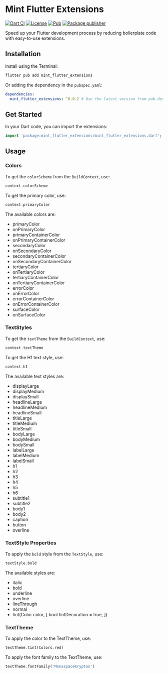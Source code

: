 # Mint Flutter Extensions

[![Dart CI](https://github.com/m11v/mint_flutter_extensions/actions/workflows/main.yml/badge.svg?branch=main)](https://github.com/m11v/mint_flutter_extensions)
[![License](https://img.shields.io/github/license/m11v/mint_flutter_extensions)](https://github.com/m11v/mint_flutter_extensions/blob/main/LICENSE)
[![Pub](https://img.shields.io/pub/v/mint_flutter_extensions?label=Pub)](https://pub.dev/packages/mint_flutter_extensions)
[![Package publisher](https://img.shields.io/pub/publisher/mint_flutter_extensions.svg)](https://pub.dev/packages/mint_flutter_extensions/publisher)

Speed up your Flutter development process by reducing boilerplate code with easy-to-use extensions.

## Installation
Install using the Terminal:

```sh
flutter pub add mint_flutter_extensions
```
Or adding the dependency in the `pubspec.yaml`:

```yaml
dependencies:
  mint_flutter_extensions: ^0.0.2 # Use the latest version from pub.dev
```
## Get Started
In your Dart code, you can import the extensions:
```dart
import 'package:mint_flutter_extensions/mint_flutter_extensions.dart';
```
## Usage
### Colors
To get the `colorScheme` from the `BuildContext`, use:
```dart
context.colorScheme
```
To get the primary color, use:
```dart
context.primaryColor
```
The available colors are:
 * primaryColor
 * onPrimaryColor
 * primaryContainerColor
 * onPrimaryContainerColor
 * secondaryColor
 * onSecondaryColor
 * secondaryContainerColor
 * onSecondaryContainerColor
 * tertiaryColor
 * onTertiaryColor
 * tertiaryContainerColor
 * onTertiaryContainerColor
 * errorColor
 * onErrorColor
 * errorContainerColor
 * onErrorContainerColor
 * surfaceColor
 * onSurfaceColor
### TextStyles
To get the `textTheme` from the `BuildContext`, use:
```dart
context.textTheme
```
To get the H1 text style, use:
```dart
context.h1
```
The available text styles are:
* displayLarge
* displayMedium
* displaySmall
* headlineLarge
* headlineMedium
* headlineSmall
* titleLarge
* titleMedium
* titleSmall
* bodyLarge
* bodyMedium
* bodySmall
* labelLarge
* labelMedium
* labelSmall
* h1
* h2
* h3
* h4
* h5
* h6
* subtitle1
* subtitle2
* body1
* body2
* caption
* button
* overline
### TextStyle Properties
To apply the `bold` style from the `TextStyle`, use:
```dart
textStyle.bold
```
The available styles are:
* italic
* bold
* underline
* overline
* lineThrough
* normal
* tint(Color color, [ bool tintDecoration = true, ])
### TextTheme
To apply the color to the TextTheme, use:
```dart
textTheme.tint(Colors.red)
```
To apply the font family to the TextTheme, use:
```dart
textTheme.fontFamily('MonaspaceKrypton')
```
